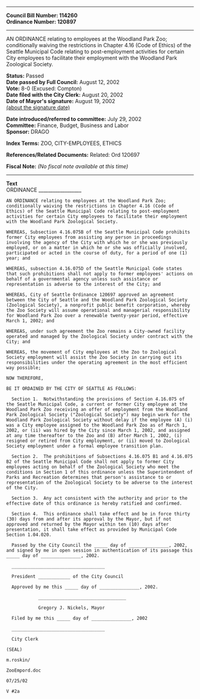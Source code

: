 * * * * *  
  
**Council Bill Number: [](#h0)[](#h2)114260**   
**Ordinance Number: 120897**  
  
* * * * *  
  
AN ORDINANCE relating to employees at the Woodland Park Zoo; conditionally waiving the restrictions in Chapter 4.16 (Code of Ethics) of the Seattle Municipal Code relating to post-employment activities for certain City employees to facilitate their employment with the Woodland Park Zoological Society.  
  
**Status:** Passed   
**Date passed by Full Council:** August 12, 2002   
**Vote:** 8-0 (Excused: Compton)   
**Date filed with the City Clerk:** August 20, 2002   
**Date of Mayor's signature:** August 19, 2002   
[(about the signature date)](/~public/approvaldate.htm)   
  
  
**Date introduced/referred to committee:** July 29, 2002   
**Committee:** Finance, Budget, Business and Labor   
**Sponsor:** DRAGO   
  
**Index Terms:** ZOO, CITY-EMPLOYEES, ETHICS  
  
**References/Related Documents:** Related: Ord 120697  
  
**Fiscal Note:** *(No fiscal note available at this time)*  
  
* * * * *  
  
**Text**  
    ORDINANCE __________________  
  
    AN ORDINANCE relating to employees at the Woodland Park Zoo;  
    conditionally waiving the restrictions in Chapter 4.16 (Code of  
    Ethics) of the Seattle Municipal Code relating to post-employment  
    activities for certain City employees to facilitate their employment  
    with the Woodland Park Zoological Society.  
  
    WHEREAS, Subsection 4.16.075B of the Seattle Municipal Code prohibits  
    former City employees from assisting any person in proceedings  
    involving the agency of the City with which he or she was previously  
    employed, or on a matter in which he or she was officially involved,  
    participated or acted in the course of duty, for a period of one (1)  
    year; and  
  
    WHEREAS, subsection 4.16.075D of the Seattle Municipal Code states  
    that such prohibitions shall not apply to former employees' actions on  
    behalf of a governmental agency unless such assistance or  
    representation is adverse to the interest of the City; and  
  
    WHEREAS, City of Seattle Ordinance 120697 approved an agreement  
    between the City of Seattle and the Woodland Park Zoological Society  
    (Zoological Society), a nonprofit public benefit corporation, whereby  
    the Zoo Society will assume operational and managerial responsibility  
    for Woodland Park Zoo over a renewable twenty-year period, effective  
    March 1, 2002; and  
  
    WHEREAS, under such agreement the Zoo remains a City-owned facility  
    operated and managed by the Zoological Society under contract with the  
    City; and  
  
    WHEREAS, the movement of City employees at the Zoo to Zoological  
    Society employment will assist the Zoo Society in carrying out its  
    responsibilities under the operating agreement in the most efficient  
    way possible;  
  
    NOW THEREFORE,  
  
    BE IT ORDAINED BY THE CITY OF SEATTLE AS FOLLOWS:  
  
      Section 1.  Notwithstanding the provisions of Section 4.16.075 of  
    the Seattle Municipal Code, a current or former City employee at the  
    Woodland Park Zoo receiving an offer of employment from the Woodland  
    Park Zoological Society ("Zoological Society") may begin work for the  
    Woodland Park Zoological Society without delay if the employee (A) (i)  
    was a City employee assigned to the Woodland Park Zoo as of March 1,  
    2002, or (ii) was hired by the City since March 1, 2002, and assigned  
    at any time thereafter to the Zoo and (B) after March 1, 2002, (i)  
    resigned or retired from City employment, or (ii) moved to Zoological  
    Society employment under a formal employee transition plan.  
  
      Section 2.  The prohibitions of Subsections 4.16.075 B1 and 4.16.075  
    B2 of the Seattle Municipal Code shall not apply to former City  
    employees acting on behalf of the Zoological Society who meet the  
    conditions in Section 1 of this ordinance unless the Superintendent of  
    Parks and Recreation determines that person's assistance to or  
    representation of the Zoological Society to be adverse to the interest  
    of the City.  
  
      Section 3.  Any act consistent with the authority and prior to the  
    effective date of this ordinance is hereby ratified and confirmed.  
  
      Section 4.  This ordinance shall take effect and be in force thirty  
    (30) days from and after its approval by the Mayor, but if not  
    approved and returned by the Mayor within ten (10) days after  
    presentation, it shall take effect as provided by Municipal Code  
    Section 1.04.020.  
  
      Passed by the City Council the _____ day of _______________, 2002,  
    and signed by me in open session in authentication of its passage this  
    _____ day of _______________, 2002.  
  
      ___________________________________  
  
      President ____________ of the City Council  
  
      Approved by me this _____ day of _______________, 2002.  
  
                _________________________________  
  
                Gregory J. Nickels, Mayor  
  
      Filed by me this _____ day of _______________, 2002  
  
      ___________________________________  
  
      City Clerk  
  
    (SEAL)  
  
    m.roskin/  
  
    ZooEmpord.doc  
  
    07/25/02  
  
    V #2a  
